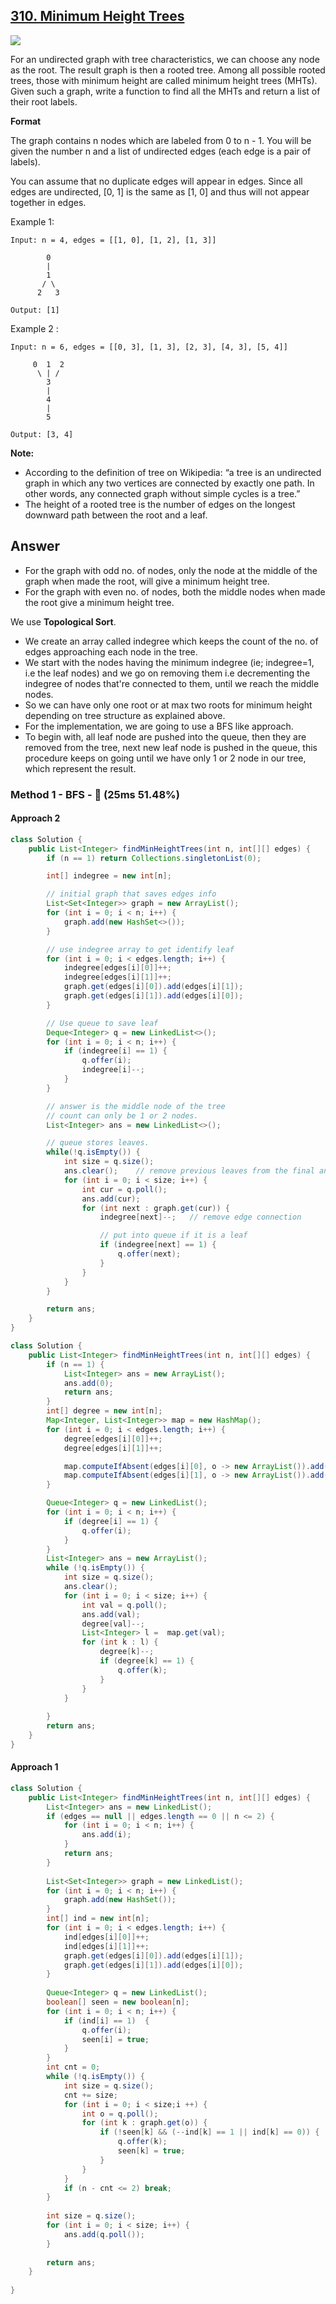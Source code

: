 ## [310. Minimum Height Trees](https://leetcode.com/problems/minimum-height-trees/)

![](https://github.com/weltond/DataStructure/blob/master/medium.PNG)

For an undirected graph with tree characteristics, we can choose any node as the root. The result graph is then a rooted tree. Among all possible rooted trees, those with minimum height are called minimum height trees (MHTs). Given such a graph, write a function to find all the MHTs and return a list of their root labels.

**Format**

The graph contains n nodes which are labeled from 0 to n - 1. You will be given the number n and a list of undirected edges (each edge is a pair of labels).

You can assume that no duplicate edges will appear in edges. Since all edges are undirected, [0, 1] is the same as [1, 0] and thus will not appear together in edges.

Example 1:

```
Input: n = 4, edges = [[1, 0], [1, 2], [1, 3]]

        0
        |
        1
       / \
      2   3 

Output: [1]
```

Example 2 :

```
Input: n = 6, edges = [[0, 3], [1, 3], [2, 3], [4, 3], [5, 4]]

     0  1  2
      \ | /
        3
        |
        4
        |
        5 

Output: [3, 4]
```

**Note:**

- According to the definition of tree on Wikipedia: “a tree is an undirected graph in which any two vertices are connected by exactly one path. In other words, any connected graph without simple cycles is a tree.”
- The height of a rooted tree is the number of edges on the longest downward path between the root and a leaf.

## Answer
- For the graph with odd no. of nodes, only the node at the middle of the graph when made the root, will give a minimum height tree.
- For the graph with even no. of nodes, both the middle nodes when made the root give a minimum height tree.

We use **Topological Sort**.

- We create an array called indegree which keeps the count of the no. of edges approaching each node in the tree.
- We start with the nodes having the minimum indegree (ie; indegree=1, i.e the leaf nodes) and we go on removing them i.e decrementing the indegree of nodes that're connected to them, until we reach the middle nodes.
- So we can have only one root or at max two roots for minimum height depending on tree structure as explained above.
- For the implementation, we are going to use a BFS like approach.
- To begin with, all leaf node are pushed into the queue, then they are removed from the tree, next new leaf node is pushed in the queue, this procedure keeps on going until we have only 1 or 2 node in our tree, which represent the result.

### Method 1 - BFS - 🐰 (25ms 51.48%)
#### Approach 2
```java
class Solution {
    public List<Integer> findMinHeightTrees(int n, int[][] edges) {
        if (n == 1) return Collections.singletonList(0);

        int[] indegree = new int[n];

        // initial graph that saves edges info
        List<Set<Integer>> graph = new ArrayList();
        for (int i = 0; i < n; i++) {
            graph.add(new HashSet<>());
        }

        // use indegree array to get identify leaf
        for (int i = 0; i < edges.length; i++) {
            indegree[edges[i][0]]++;
            indegree[edges[i][1]]++;
            graph.get(edges[i][0]).add(edges[i][1]);
            graph.get(edges[i][1]).add(edges[i][0]);
        }

        // Use queue to save leaf
        Deque<Integer> q = new LinkedList<>();
        for (int i = 0; i < n; i++) {
            if (indegree[i] == 1) {
                q.offer(i);
                indegree[i]--;
            }
        }

        // answer is the middle node of the tree
        // count can only be 1 or 2 nodes.
        List<Integer> ans = new LinkedList<>();

        // queue stores leaves.
        while(!q.isEmpty()) {
            int size = q.size();
            ans.clear();    // remove previous leaves from the final answer.
            for (int i = 0; i < size; i++) {
                int cur = q.poll();
                ans.add(cur);
                for (int next : graph.get(cur)) {
                    indegree[next]--;   // remove edge connection

                    // put into queue if it is a leaf
                    if (indegree[next] == 1) {
                        q.offer(next);
                    }
                }
            }
        }

        return ans;
    }
}
```
```java
class Solution {
    public List<Integer> findMinHeightTrees(int n, int[][] edges) {
        if (n == 1) {
            List<Integer> ans = new ArrayList();
            ans.add(0);
            return ans;
        }
        int[] degree = new int[n];
        Map<Integer, List<Integer>> map = new HashMap();
        for (int i = 0; i < edges.length; i++) {
            degree[edges[i][0]]++;
            degree[edges[i][1]]++;

            map.computeIfAbsent(edges[i][0], o -> new ArrayList()).add(edges[i][1]);
            map.computeIfAbsent(edges[i][1], o -> new ArrayList()).add(edges[i][0]);
        }

        Queue<Integer> q = new LinkedList();
        for (int i = 0; i < n; i++) {
            if (degree[i] == 1) {
                q.offer(i);
            }
        }
        List<Integer> ans = new ArrayList();
        while (!q.isEmpty()) {
            int size = q.size();
            ans.clear();
            for (int i = 0; i < size; i++) {
                int val = q.poll();
                ans.add(val);
                degree[val]--;
                List<Integer> l =  map.get(val);
                for (int k : l) {
                    degree[k]--;
                    if (degree[k] == 1) {
                        q.offer(k);
                    }
                }
            }
            
        }
        return ans;
    }
}
```
                   
#### Approach 1
```java
class Solution {
    public List<Integer> findMinHeightTrees(int n, int[][] edges) {
        List<Integer> ans = new LinkedList();
        if (edges == null || edges.length == 0 || n <= 2) {
            for (int i = 0; i < n; i++) {
                ans.add(i);
            }
            return ans;
        }
        
        List<Set<Integer>> graph = new LinkedList();
        for (int i = 0; i < n; i++) {
            graph.add(new HashSet());
        }
        int[] ind = new int[n];
        for (int i = 0; i < edges.length; i++) {
            ind[edges[i][0]]++;
            ind[edges[i][1]]++;
            graph.get(edges[i][0]).add(edges[i][1]);
            graph.get(edges[i][1]).add(edges[i][0]);
        }
        
        Queue<Integer> q = new LinkedList();
        boolean[] seen = new boolean[n];
        for (int i = 0; i < n; i++) {
            if (ind[i] == 1)  {
                q.offer(i);
                seen[i] = true;
            }
        }
        int cnt = 0;
        while (!q.isEmpty()) {
            int size = q.size();
            cnt += size;
            for (int i = 0; i < size;i ++) {
                int o = q.poll();
                for (int k : graph.get(o)) {
                    if (!seen[k] && (--ind[k] == 1 || ind[k] == 0)) {
                        q.offer(k);
                        seen[k] = true;
                    }
                }
            }
            if (n - cnt <= 2) break;
        }
        
        int size = q.size();
        for (int i = 0; i < size; i++) {
            ans.add(q.poll());
        }
        
        return ans;
    }
    
}
```
